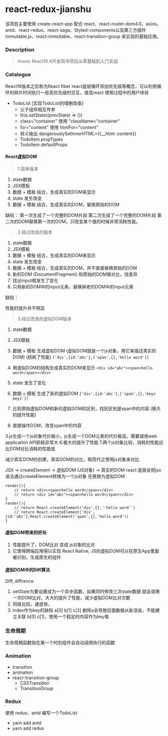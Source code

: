 # react-redux-jianshu

该项目主要使用 create-react-app 配合 react、react-router-dom4.0、axios、antd、react-redux、react-saga、Styled-components以及第三方插件immutable.js、react-immutable、react-transition-group 来实现的基础应用。

### Description

> Imooc React16.4开发简书项目从零基础到入门实战

### Catalogue

React16版本之后称为React fiber  react底层循环添加优先级等概念，可以利用循环的碎片时间执行一些高优先级的交互，提高react 使用过程中的用户体验  

- TodoList [实现TodoList的增删改查]
    - 父子组件相互传参
    - this.setState((prevState) => {})
    - class="container" 使用 "className="container"
    - for="content" 使用 htmlFor="content"
    - 转义输出 dangerouslySetInnerHTML={{__html: content}}
    - TodoItem.propTypes
    - TodoItem.defaultProps


#### React虚拟DOM

> 1.简单版本

1. state数据
2. JSX模板
3. 数据 + 模板 结合，生成真实的DOM来显示
4. state 发生改变
5. 数据 + 模板 结合，生成真实的DOM，替换原始的DOM

缺陷：
第一次生成了一个完整的DOM片段
第二次生成了一个完整的DOM片段
第二次的DOM替换第一次的DOM，只改变某个值的时候非常消耗性能。

> 2.经过改良的版本

1. state数据
2. JSX模板
3. 数据 + 模板 结合，生成真实的DOM来显示
4. state 发生改变
5. 数据 + 模板 结合，生成真实的DOM，并不直接替换原始的DOM
6. 新的DOM (DocumentFragment) 和原始的DOM做对比，找差异
7. 找出input框发生了变化
8. 只用新的DOM中的input元素，替换掉老的DOM中的input元素

缺陷：

性能的提升并不明显

> 3.经过改良的虚拟DOM版本

1. state数据
2. JSX模板

3. 数据 + 模板 生成虚拟DOM (虚拟DOM就是一个js对象，用它来描述真实的DOM) (损耗了性能)
`['div',{id:'abc'},['span',{},'hello word']]`

4. 用虚拟DOM的结构生成真实的DOM来显示
`<div id="abc"><span>hello word</span></div>`

5. state 发生了变化

6. 数据 + 模板 生成了新的虚拟DOM
`['div',{id:'abc'},['span',{},'beys beys']]`

7. 比较原始虚拟DOM和新的虚拟DOM的区别，找到区别是span中的内容 (极大的提升性能)
8. 直接操作DOM，改变span中的内容


3.js生成一个js对象代价极小，js生成一个DOM元素的代价极高，需要调用web application API损耗非常大
6.极大的提升了性能
7.两个js对象比较，消耗的性能远比DOM对比消耗的性能低

减少真实DOM的创建，真实DOM的对比，取而代之使用js对象来对比

JSX -> createElement -> 虚拟DOM (JS对象) -> 真实的DOM
react 底层会把jsx语法通过createElement转换为一个js对象 在换换为虚拟DOM
```
render(){
    // return <div><span>hello word</span></div>
    // return <div id="abc"><span>hello word</span></div>
}
render(){
    // return React.createElement('div',{},''hello word'')
    // return React.createElement('div',{id:'abc'},React.createElement('span',{},'hello word'))
}
```


#### 虚拟DOM带来的好处
1. 性能提升了，DOM比对 变成 js对象的比对
2. 它使得跨端应用得以实现 React Native, JS的虚拟DOM可以在原生App里面被识别，生成原生的组件

#### 虚拟DOM中的Diff算法

Diff, diffrence 

1. setState为要设置成为一个异步函数，如果同时修改三次state数据  就会调用一次DOM比对，大大的提升了性能，减少虚拟DOM比对次数
2. 同级比较，速度快，
3. index作为key的缺陷  a[0] b[1] c[2]   删除a会导致后面数据从新渲染，不能建立关联   b[0] c[1]，使用一个稳定的内容作为key值


### 生命周期
生命周期函数指在某一个时刻组件会自动调用执行的函数

### Animation
- transition
- animation
- reacr-transition-group
    - CSSTransition
    - TransitionGroup
    
    
### Redux
使用 redux、antd 编写一个TodoList
- yarn add antd 
- yarn add redux 
